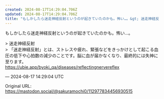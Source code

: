 ```yaml
---
created: 2024-08-17T14:29:04.706Z
updated: 2024-08-17T14:29:04.706Z
title: "もしかしたら迷走神経反射というのが起きていたのかも。怖い…。&gt; 迷走神経反[...]"
---
```


<p>もしかしたら迷走神経反射というのが起きていたのかも。怖い…。</p><p>&gt; 迷走神経反射<br />&gt; 「迷走神経反射」とは、ストレスや疲れ、緊張などをきっかけとして起こる血圧の低下や心拍数の減少のことです。脳に血が届かなくなり、最終的には失神に至ります。<br /> <a href="https://ubie.app/byoki_qa/diseases/reflectingnervereflex" target="_blank" rel="nofollow noopener" translate="no"><span class="invisible">https://</span><span class="ellipsis">ubie.app/byoki_qa/diseases/ref</span><span class="invisible">lectingnervereflex</span></a></p>

&mdash; 2024-08-17 14:29:04 UTC

Original URL: https://mastodon.social/@sakuramochi0/112977834456930515
